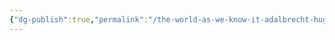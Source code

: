 ```yaml
---
{"dg-publish":true,"permalink":"/the-world-as-we-know-it-adalbrecht-hugh/the-nations/bel-orizonte/bel-orizonte/"}
---
```


